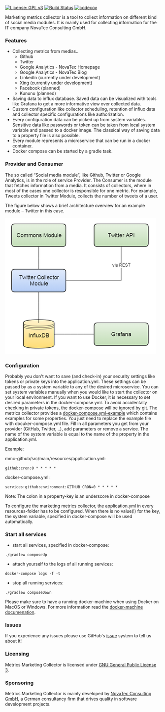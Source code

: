 [![License: GPL v3](https://img.shields.io/badge/License-GPL%20v3-blue.svg)](http://www.gnu.org/licenses/gpl-3.0)
[![Build Status](https://travis-ci.org/nt-ca-aqe/marketing-metrics-collector.svg?branch=master)](https://travis-ci.org/nt-ca-aqe/marketing-metrics-collector)
[![codecov](https://codecov.io/gh/nt-ca-aqe/marketing-metrics-collector/branch/master/graph/badge.svg)](https://codecov.io/gh/nt-ca-aqe/marketing-metrics-collector)

Marketing metrics collector is a tool to collect information on different kind of social media modules. It is mainly 
used for collecting information for the IT company NovaTec Consulting GmbH.

### Features

- Collecting metrics from medias..
   - Github
   - Twitter
   - Google Analytics - NovaTec Homepage
   - Google Analytics - NovaTec Blog
   - LinkedIn (currently under development)
   - Xing (currently under development)
   - Facebook (planned)
   - Kununu (planned)
- Saving data to influx database. Saved data can be visualized with tools like Grafana to get a more informative view over 
collected data.
- Custom configuration like collector scheduling, retention of influx data and collector specific configurations like authorization. 
- Every configuration data can be picked up from system variables. Sensitive data like passwords or token can be taken from 
local system variable and passed to a docker image. The classical way of saving data to a property file is also possible.
- Every module represents a microservice that can be run in a docker container. 
- Docker compose can be started by a gradle task. 


### Provider and Consumer

The so called “Social media module”, like Github, Twitter or Google Analytics, is in the role of service Provider. The 
Consumer is the module that fetches information from a media. It consists of collectors, where in most of the cases one 
collector is responsible for one metric. For example, Tweets collector in Twitter Module, collects the number of tweets 
of a user. 

The figure below shows a brief architecture overview for an example module – Twitter in this case. 

![Twitter collector](src/main/resources/images/architecture.png)

### Configuration
Probably you don't want to save (and check-in) your security settings like tokens or private keys into the application.yml. 
These settings can be passed by as a system variable to any of the desired microservice. You can set system variables manually when 
you would like to start the collector on your local environment. If you want to use Docker, it is necessary to set desired parameters in the 
docker-compose.yml. To avoid accidentally checking in private tokens, the docker-compose will be ignored by git. The metrics 
collector provides a [docker-compose.yml-example](docker-compose.yml-example) which contains examples for some properties. 
You just need to replace the example file with docuker-compose.yml file. Fill in all parameters you get from your provider (GitHub, 
Twitter, ..), add parameters or remove a service. The name of the system variable is equal to the name of the property in
the application.yml.

Example:

mmc-github/src/main/resources/appllication.yml:
```
github:cron:0 * * * * *
```
docker-compose.yml:
```
services:github:environment:GITHUB_CRON=0 * * * * *
```
Note: The colon in a property-key is an underscore in docker-compose 


To configure the marketing metrics collector, the application.yml in every resources-folder has to be configured. When there
is no value(!) for the key, the system variable, specified in docker-compose will be used automatically.


### Start all services
- start all services, specified in docker-compose:
```
./gradlew composeUp
```

- attach yourself to the logs of all running services:
```
docker-compose logs -f -t
```

- stop all running services:
```
./gradlew composeDown
```

Please make sure to have a running docker-machine when using Docker on MacOS or Windows. For more information read the 
[docker-machine documenation](https://docs.docker.com/machine/).

### Issues
If you experience any issues please use GitHub's [issue](https://github.com/nt-ca-aqe/marketing-metrics-collector/issues) 
system to tell us about it!

### Licensing
Metrics Marketing Collector is licensed under [GNU General Public License 3](http://www.gnu.org/licenses/gpl-3.0).

### Sponsoring
Metrics Marketing Collector is mainly developed by [NovaTec Consulting GmbH](http://www.novatec-gmbh.de/), a German 
consultancy firm that drives quality in software development projects.